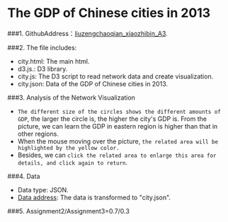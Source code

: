 ﻿﻿﻿﻿﻿﻿﻿﻿The GDP of Chinese cities in 2013
============
###1. GithubAddress：[liuzengchaoqian_xiaozhibin_A3](https://github.com/vis2014/Assignment3/tree/liuzengchaoqian_xiaozhibin_A3).

###2. The file includes:

+ city.html: The main html.
+ d3.js.: D3 library.
+ city.js: The D3 script to read network data and create visualization.
+ city.json: Data of the GDP of Chinese cities in 2013.


###3. Analysis of the Network Visualization
+ `The different size of the circles shows the different amounts of GDP`, the larger the circle is, the higher the city's GDP is. From the picture, we can learn the GDP in eastern region is higher than that in other regions.
+ When the mouse moving over the picture, `the related area will be highlighted by the yellow color.`
+ Besides, we can `click the related area to enlarge this area for details, and click again to return`.

###4. Data
+ Data type: JSON.
+ [Data address](http://bbs.hupu.com/8504286.html): The data is transformed  to "city.json".

###5. Assignment2/Assignment3=0.7/0.3